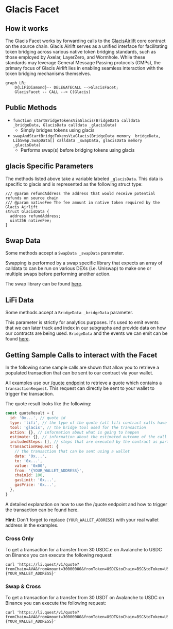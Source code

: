 # Glacis Facet

## How it works

The Glacis Facet works by forwarding calls to the [GlacisAirlift](https://github.com/glacislabs/airlift-evm/blob/main/src/facets/GlacisAirliftFacet.sol) core contract on the source chain. Glacis Airlift serves as a unified interface for facilitating token bridging across various native token bridging standards, such as those employed by Axelar, LayerZero, and Wormhole. While these standards may leverage General Message Passing protocols (GMPs), the primary focus of Glacis Airlift lies in enabling seamless interaction with the token bridging mechanisms themselves.

```mermaid
graph LR;
    D{LiFiDiamond}-- DELEGATECALL -->GlacisFacet;
    GlacisFacet -- CALL --> C(Glacis)
```

## Public Methods

- `function startBridgeTokensViaGlacis(BridgeData calldata _bridgeData, GlacisData calldata _glacisData)`
  - Simply bridges tokens using glacis
- `swapAndStartBridgeTokensViaGlacis(BridgeData memory _bridgeData, LibSwap.SwapData[] calldata _swapData, glacisData memory _glacisData)`
  - Performs swap(s) before bridging tokens using glacis

## glacis Specific Parameters

The methods listed above take a variable labeled `_glacisData`. This data is specific to glacis and is represented as the following struct type:

```solidity
/// @param refundAddress The address that would receive potential refunds on source chain
/// @param nativeFee The fee amount in native token required by the Glacis Airlift
struct GlacisData {
  address refundAddress;
  uint256 nativeFee;
}
```

## Swap Data

Some methods accept a `SwapData _swapData` parameter.

Swapping is performed by a swap specific library that expects an array of calldata to can be run on various DEXs (i.e. Uniswap) to make one or multiple swaps before performing another action.

The swap library can be found [here](../src/Libraries/LibSwap.sol).

## LiFi Data

Some methods accept a `BridgeData _bridgeData` parameter.

This parameter is strictly for analytics purposes. It's used to emit events that we can later track and index in our subgraphs and provide data on how our contracts are being used. `BridgeData` and the events we can emit can be found [here](../src/Interfaces/ILiFi.sol).

## Getting Sample Calls to interact with the Facet

In the following some sample calls are shown that allow you to retrieve a populated transaction that can be sent to our contract via your wallet.

All examples use our [/quote endpoint](https://apidocs.li.fi/reference/get_quote) to retrieve a quote which contains a `transactionRequest`. This request can directly be sent to your wallet to trigger the transaction.

The quote result looks like the following:

```javascript
const quoteResult = {
  id: '0x...', // quote id
  type: 'lifi', // the type of the quote (all lifi contract calls have the type "lifi")
  tool: 'glacis', // the bridge tool used for the transaction
  action: {}, // information about what is going to happen
  estimate: {}, // information about the estimated outcome of the call
  includedSteps: [], // steps that are executed by the contract as part of this transaction, e.g. a swap step and a cross step
  transactionRequest: {
    // the transaction that can be sent using a wallet
    data: '0x...',
    to: '0x...',
    value: '0x00',
    from: '{YOUR_WALLET_ADDRESS}',
    chainId: 100,
    gasLimit: '0x...',
    gasPrice: '0x...',
  },
}
```

A detailed explanation on how to use the /quote endpoint and how to trigger the transaction can be found [here](https://docs.li.fi/products/more-integration-options/li.fi-api/transferring-tokens-example).

**Hint**: Don't forget to replace `{YOUR_WALLET_ADDRESS}` with your real wallet address in the examples.

### Cross Only

To get a transaction for a transfer from 30 USDC.e on Avalanche to USDC on Binance you can execute the following request:

```shell
curl 'https://li.quest/v1/quote?fromChain=AVA&fromAmount=30000000&fromToken=USDC&toChain=BSC&toToken=USDC&slippage=0.03&allowBridges=glacis&fromAddress={YOUR_WALLET_ADDRESS}'
```

### Swap & Cross

To get a transaction for a transfer from 30 USDT on Avalanche to USDC on Binance you can execute the following request:

```shell
curl 'https://li.quest/v1/quote?fromChain=AVA&fromAmount=30000000&fromToken=USDT&toChain=BSC&toToken=USDC&slippage=0.03&allowBridges=glacis&fromAddress={YOUR_WALLET_ADDRESS}'
```
